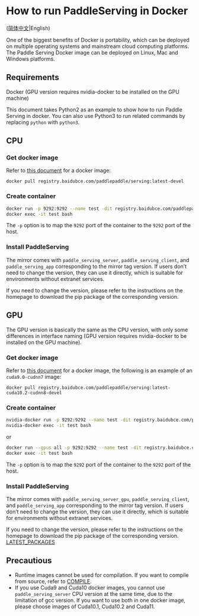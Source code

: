 # How to run PaddleServing in Docker

([简体中文](RUN_IN_DOCKER_CN.md)|English)

One of the biggest benefits of Docker is portability, which can be deployed on multiple operating systems and mainstream cloud computing platforms. The Paddle Serving Docker image can be deployed on Linux, Mac and Windows platforms.

## Requirements

Docker (GPU version requires nvidia-docker to be installed on the GPU machine)

This document takes Python2 as an example to show how to run Paddle Serving in docker. You can also use Python3 to run related commands by replacing `python` with `python3`.

## CPU

### Get docker image

Refer to [this document](DOCKER_IMAGES.md) for a docker image:

```shell
docker pull registry.baidubce.com/paddlepaddle/serving:latest-devel
```


### Create container

```bash
docker run -p 9292:9292 --name test -dit registry.baidubce.com/paddlepaddle/serving:latest-devel bash
docker exec -it test bash
```

The `-p` option is to map the `9292` port of the container to the `9292` port of the host.

### Install PaddleServing

The mirror comes with `paddle_serving_server`, `paddle_serving_client`, and `paddle_serving_app` corresponding to the mirror tag version. If users don’t need to change the version, they can use it directly, which is suitable for environments without extranet services.

If you need to change the version, please refer to the instructions on the homepage to download the pip package of the corresponding version.
  

## GPU

The GPU version is basically the same as the CPU version, with only some differences in interface naming (GPU version requires nvidia-docker to be installed on the GPU machine).

### Get docker image

Refer to [this document](DOCKER_IMAGES.md) for a docker image, the following is an example of an `cuda9.0-cudnn7` image:

```shell
docker pull registry.baidubce.com/paddlepaddle/serving:latest-cuda10.2-cudnn8-devel
```

### Create container

```bash
nvidia-docker run -p 9292:9292 --name test -dit registry.baidubce.com/paddlepaddle/serving:latest-cuda10.2-cudnn8-devel bash
nvidia-docker exec -it test bash
```

or

```bash
docker run --gpus all -p 9292:9292 --name test -dit registry.baidubce.com/paddlepaddle/serving:latest-cuda10.2-cudnn8-devel
docker exec -it test bash
```

The `-p` option is to map the `9292` port of the container to the `9292` port of the host.

### Install PaddleServing

The mirror comes with `paddle_serving_server_gpu`, `paddle_serving_client`, and `paddle_serving_app` corresponding to the mirror tag version. If users don’t need to change the version, they can use it directly, which is suitable for environments without extranet services.

If you need to change the version, please refer to the instructions on the homepage to download the pip package of the corresponding version. [LATEST_PACKAGES](./LATEST_PACKAGES.md)

## Precautious

- Runtime images cannot be used for compilation. If you want to compile from source, refer to [COMPILE](COMPILE.md).
- If you use Cuda9 and Cuda10 docker images, you cannot use `paddle_serving_server` CPU version at the same time, due to the limitation of gcc version. If you want to use both in one docker image, please choose images of Cuda10.1, Cuda10.2 and Cuda11.
